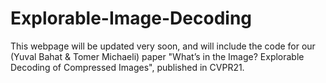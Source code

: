 # Explorable-Image-Decoding
This webpage will be updated very soon, and will include the code for our (Yuval Bahat & Tomer Michaeli) paper "What’s in the Image? Explorable Decoding of Compressed Images", published in CVPR21.
